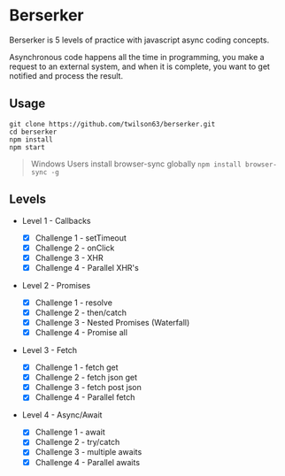 # Berserker

Berserker is 5 levels of practice with javascript async coding concepts.

Asynchronous code happens all the time in programming, you make a request to an
external system, and when it is complete, you want to get notified and process
the result.

## Usage

```
git clone https://github.com/twilson63/berserker.git
cd berserker
npm install
npm start
```

> Windows Users install browser-sync globally
> `npm install browser-sync -g`

## Levels

* Level 1 - Callbacks

  * [x] Challenge 1 - setTimeout
  * [x] Challenge 2 - onClick
  * [x] Challenge 3 - XHR
  * [x] Challenge 4 - Parallel XHR's

* Level 2 - Promises

  * [x] Challenge 1 - resolve
  * [x] Challenge 2 - then/catch
  * [x] Challenge 3 - Nested Promises (Waterfall)
  * [x] Challenge 4 - Promise all

* Level 3 - Fetch

  * [x] Challenge 1 - fetch get
  * [x] Challenge 2 - fetch json get
  * [x] Challenge 3 - fetch post json
  * [x] Challenge 4 - Parallel fetch

* Level 4 - Async/Await

  * [x] Challenge 1 - await
  * [x] Challenge 2 - try/catch
  * [x] Challenge 3 - multiple awaits
  * [x] Challenge 4 - Parallel awaits
